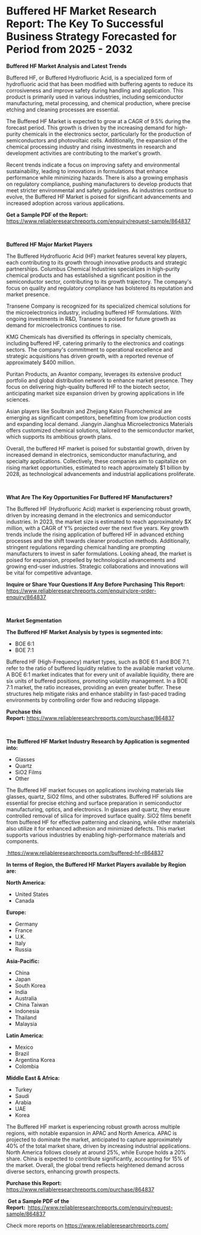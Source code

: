 <p><h1>Buffered HF Market Research Report: The Key To Successful Business Strategy Forecasted for Period from 2025 - 2032</h1></p><p><strong>Buffered HF Market Analysis and Latest Trends</strong></p>
<p><p>Buffered HF, or Buffered Hydrofluoric Acid, is a specialized form of hydrofluoric acid that has been modified with buffering agents to reduce its corrosiveness and improve safety during handling and application. This product is primarily used in various industries, including semiconductor manufacturing, metal processing, and chemical production, where precise etching and cleaning processes are essential.</p><p>The Buffered HF Market is expected to grow at a CAGR of 9.5% during the forecast period. This growth is driven by the increasing demand for high-purity chemicals in the electronics sector, particularly for the production of semiconductors and photovoltaic cells. Additionally, the expansion of the chemical processing industry and rising investments in research and development activities are contributing to the market's growth.</p><p>Recent trends indicate a focus on improving safety and environmental sustainability, leading to innovations in formulations that enhance performance while minimizing hazards. There is also a growing emphasis on regulatory compliance, pushing manufacturers to develop products that meet stricter environmental and safety guidelines. As industries continue to evolve, the Buffered HF Market is poised for significant advancements and increased adoption across various applications.</p></p>
<p><strong>Get a Sample PDF of the Report:&nbsp;</strong> <a href="https://www.reliableresearchreports.com/enquiry/request-sample/864837?utm_campaign=3275&utm_medium=2&utm_source=Github&utm_content=ia&utm_term=01042025&utm_id=buffered-hf">https://www.reliableresearchreports.com/enquiry/request-sample/864837</a></p>
<p>&nbsp;</p>
<p><strong>Buffered HF Major Market Players</strong></p>
<p><p>The Buffered Hydrofluoric Acid (HF) market features several key players, each contributing to its growth through innovative products and strategic partnerships. Columbus Chemical Industries specializes in high-purity chemical products and has established a significant position in the semiconductor sector, contributing to its growth trajectory. The company's focus on quality and regulatory compliance has bolstered its reputation and market presence.</p><p>Transene Company is recognized for its specialized chemical solutions for the microelectronics industry, including buffered HF formulations. With ongoing investments in R&D, Transene is poised for future growth as demand for microelectronics continues to rise.</p><p>KMG Chemicals has diversified its offerings in specialty chemicals, including buffered HF, catering primarily to the electronics and coatings sectors. The company's commitment to operational excellence and strategic acquisitions has driven growth, with a reported revenue of approximately $400 million.</p><p>Puritan Products, an Avantor company, leverages its extensive product portfolio and global distribution network to enhance market presence. They focus on delivering high-quality buffered HF to the biotech sector, anticipating market size expansion driven by growing applications in life sciences.</p><p>Asian players like Soulbrain and Zhejiang Kaisn Fluorochemical are emerging as significant competitors, benefitting from low production costs and expanding local demand. Jiangyin Jianghua Microelectronics Materials offers customized chemical solutions, tailored to the semiconductor market, which supports its ambitious growth plans.</p><p>Overall, the buffered HF market is poised for substantial growth, driven by increased demand in electronics, semiconductor manufacturing, and specialty applications. Collectively, these companies aim to capitalize on rising market opportunities, estimated to reach approximately $1 billion by 2028, as technological advancements and industrial applications proliferate.</p></p>
<p>&nbsp;</p>
<p><strong>What Are The Key Opportunities For Buffered HF Manufacturers?</strong></p>
<p><p>The Buffered HF (Hydrofluoric Acid) market is experiencing robust growth, driven by increasing demand in the electronics and semiconductor industries. In 2023, the market size is estimated to reach approximately $X million, with a CAGR of Y% projected over the next five years. Key growth trends include the rising application of buffered HF in advanced etching processes and the shift towards cleaner production methods. Additionally, stringent regulations regarding chemical handling are prompting manufacturers to invest in safer formulations. Looking ahead, the market is poised for expansion, propelled by technological advancements and growing end-user industries. Strategic collaborations and innovations will be vital for competitive advantage.</p></p>
<p><strong>Inquire or Share Your Questions If Any Before Purchasing This Report:</strong> <a href="https://www.reliableresearchreports.com/enquiry/pre-order-enquiry/864837?utm_campaign=3275&utm_medium=2&utm_source=Github&utm_content=ia&utm_term=01042025&utm_id=buffered-hf">https://www.reliableresearchreports.com/enquiry/pre-order-enquiry/864837</a></p>
<p>&nbsp;</p>
<p><strong>Market Segmentation</strong></p>
<p><strong>The Buffered HF Market Analysis by types is segmented into:</strong></p>
<p><ul><li>BOE 6:1</li><li>BOE 7:1</li></ul></p>
<p><p>Buffered HF (High-Frequency) market types, such as BOE 6:1 and BOE 7:1, refer to the ratio of buffered liquidity relative to the available market volume. A BOE 6:1 market indicates that for every unit of available liquidity, there are six units of buffered positions, promoting volatility management. In a BOE 7:1 market, the ratio increases, providing an even greater buffer. These structures help mitigate risks and enhance stability in fast-paced trading environments by controlling order flow and reducing slippage.</p></p>
<p><strong>Purchase this Report:&nbsp;</strong><a href="https://www.reliableresearchreports.com/purchase/864837?utm_campaign=3275&utm_medium=2&utm_source=Github&utm_content=ia&utm_term=01042025&utm_id=buffered-hf">https://www.reliableresearchreports.com/purchase/864837</a></p>
<p>&nbsp;</p>
<p><strong>The Buffered HF Market Industry Research by Application is segmented into:</strong></p>
<p><ul><li>Glasses</li><li>Quartz</li><li>SiO2 Films</li><li>Other</li></ul></p>
<p><p>The Buffered HF market focuses on applications involving materials like glasses, quartz, SiO2 films, and other substrates. Buffered HF solutions are essential for precise etching and surface preparation in semiconductor manufacturing, optics, and electronics. In glasses and quartz, they ensure controlled removal of silica for improved surface quality. SiO2 films benefit from buffered HF for effective patterning and cleaning, while other materials also utilize it for enhanced adhesion and minimized defects. This market supports various industries by enabling high-performance materials and components.</p></p>
<p><a href="https://www.reliableresearchreports.com/buffered-hf-r864837?utm_campaign=3275&utm_medium=2&utm_source=Github&utm_content=ia&utm_term=01042025&utm_id=buffered-hf">&nbsp;https://www.reliableresearchreports.com/buffered-hf-r864837</a></p>
<p><strong>In terms of Region, the Buffered HF Market Players available by Region are:</strong></p>
<p>
    <p> <strong> North America: </strong>
        <ul>
            <li>United States</li>
            <li>Canada</li>
        </ul>
        </p> 
    <p> <strong> Europe: </strong>
        <ul>
            <li>Germany</li>
            <li>France</li>
            <li>U.K.</li>
            <li>Italy</li>
            <li>Russia</li>
        </ul>
        </p> 
    <p> <strong> Asia-Pacific: </strong>
        <ul>
            <li>China</li>
            <li>Japan</li>
            <li>South Korea</li>
            <li>India</li>
            <li>Australia</li>
            <li>China Taiwan</li>
            <li>Indonesia</li>
            <li>Thailand</li>
            <li>Malaysia</li>
        </ul>
        </p> 
    <p> <strong> Latin America: </strong>
        <ul>
            <li>Mexico</li>
            <li>Brazil</li>
            <li>Argentina Korea</li>
            <li>Colombia</li>
        </ul>
        </p> 
    <p> <strong> Middle East & Africa: </strong>
        <ul>
            <li>Turkey</li>
            <li>Saudi</li>
            <li>Arabia</li>
            <li>UAE</li>
            <li>Korea</li>
        </ul>
    </p>
    </p>
<p><p>The Buffered HF market is experiencing robust growth across multiple regions, with notable expansion in APAC and North America. APAC is projected to dominate the market, anticipated to capture approximately 40% of the total market share, driven by increasing industrial applications. North America follows closely at around 25%, while Europe holds a 20% share. China is expected to contribute significantly, accounting for 15% of the market. Overall, the global trend reflects heightened demand across diverse sectors, enhancing growth prospects.</p></p>
<p><strong>Purchase this Report: </strong><a href="https://www.reliableresearchreports.com/purchase/864837?utm_campaign=3275&utm_medium=2&utm_source=Github&utm_content=ia&utm_term=01042025&utm_id=buffered-hf">https://www.reliableresearchreports.com/purchase/864837</a></p>
<p>&nbsp;<strong>Get a Sample PDF of the Report:&nbsp;&nbsp;</strong><a href="https://www.reliableresearchreports.com/enquiry/request-sample/864837?utm_campaign=3275&utm_medium=2&utm_source=Github&utm_content=ia&utm_term=01042025&utm_id=buffered-hf">https://www.reliableresearchreports.com/enquiry/request-sample/864837</a></p>
<p><strong></strong></p>
<p>Check more reports on <a href="https://www.reliableresearchreports.com/?utm_campaign=3275&utm_medium=2&utm_source=Github&utm_content=ia&utm_term=01042025&utm_id=buffered-hf">https://www.reliableresearchreports.com/</a></p>